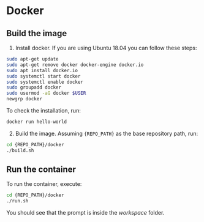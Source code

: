 # Docker

## Build the image

1. Install docker. If you are using Ubuntu 18.04 you can follow these steps:

```bash
sudo apt-get update
sudo apt-get remove docker docker-engine docker.io
sudo apt install docker.io
sudo systemctl start docker
sudo systemctl enable docker
sudo groupadd docker
sudo usermod -aG docker $USER
newgrp docker
```

To check the installation, run:

```bash
docker run hello-world
```

2. Build the image. Assuming `{REPO_PATH}` as the base repository path, run:

```bash
cd {REPO_PATH}/docker
./build.sh
```

## Run the container

To run the container, execute:

```bash
cd {REPO_PATH}/docker
./run.sh
```

You should see that the prompt is inside the _workspace_ folder.
